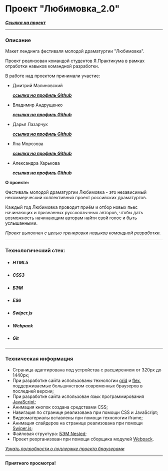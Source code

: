 # Проект "Любимовка_2.0"

***[Cсылка на проект](https://loner789.github.io/lubimovka_2.0/index.html)***
___
### Описание
Макет лендинга фестиваля молодой драматургии "Любимовка".

Проект реализован командой студентов
Я.Практикума в рамках отработки навыков командной
разработки.

В работе над проектом принимали участие:
* Дмитрий Малиновский 

    ***[ссылка на профиль Github](https://github.com/Loner789)***
* Владимир Андрущенко 

    ***[ссылка на профиль Github](https://github.com/vladimir-andrushchenko2)***
* Дарья Лазарчук 

    ***[ссылка на профиль Github](https://github.com/dashalalala24)***
* Яна Морозова 

    ***[ссылка на профиль Github](https://github.com/Yanabonne)***
* Александра Харькова 

    ***[ссылка на профиль Github](https://github.com/sasha-harkova)***

**О проекте:**

Фестиваль молодой драматургии Любимовка - это независимый некоммерческий коллективный проект российских драматургов.

Каждый год Любимовка проводит приём и отбор новых пьес начинающих и признанных русскоязычных авторов, чтобы дать возможность начинающим авторам  найти свой голос и быть услышанными.

*Проект выполнен с целью тренировки навыков командной разработки.*
___
### Технологический стек:
* ##### HTML5
* ##### CSS3
* ##### БЭМ
* ##### ES6
* ##### Swiper.js
* ##### Webpack
* ##### Git
___
### Техническая информация
* Страница адаптирована под устройства с расширением от 320px до 1440px;
* При разработке сайта использованы технологии [grid](https://developer.mozilla.org/ru/docs/Web/CSS/CSS_Grid_Layout/Basic_Concepts_of_Grid_Layout) и [flex](https://developer.mozilla.org/ru/docs/Learn/CSS/CSS_layout/Flexbox), поддерживаемые большинством современных браузеров в последней версии;
* При разработке сайта использован язык программирования [JavaScript](https://ru.wikipedia.org/wiki/JavaScript);
* Анимация кнопок создана средствами CSS;
* Навигация по странице реализована при помощи CSS и JavaScript;
* Видеоматериалы вставлены при помощи технологии iframe;
* Анимация слайдеров на странице реализована при помощи [Swiper.js](https://swiperjs.com/);
* Файловая структура: [БЭМ Nested](https://ru.bem.info/methodology/filestructure/#nested);
* Проект реорганизован при помощи сборщика модулей [Webpack](https://ru.wikipedia.org/wiki/Webpack).

*[Узнать подробности о поддержке проекта браузерами](https://caniuse.com/?search=grid)*

___
**Приятного просмотра!**
